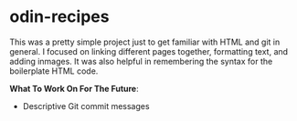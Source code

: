 # odin-recipes
This was a pretty simple project just to get familiar with HTML and git in general. I focused on linking different pages together, formatting text, and adding inmages. It was also helpful in remembering the syntax for the boilerplate HTML code. 

**What To Work On For The Future**:
* Descriptive Git commit messages
